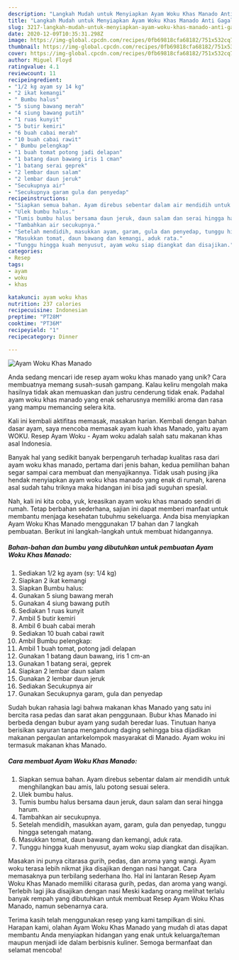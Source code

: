 ```yaml
---
description: "Langkah Mudah untuk Menyiapkan Ayam Woku Khas Manado Anti Gagal"
title: "Langkah Mudah untuk Menyiapkan Ayam Woku Khas Manado Anti Gagal"
slug: 3217-langkah-mudah-untuk-menyiapkan-ayam-woku-khas-manado-anti-gagal
date: 2020-12-09T10:35:31.298Z
image: https://img-global.cpcdn.com/recipes/0fb69818cfa68182/751x532cq70/ayam-woku-khas-manado-foto-resep-utama.jpg
thumbnail: https://img-global.cpcdn.com/recipes/0fb69818cfa68182/751x532cq70/ayam-woku-khas-manado-foto-resep-utama.jpg
cover: https://img-global.cpcdn.com/recipes/0fb69818cfa68182/751x532cq70/ayam-woku-khas-manado-foto-resep-utama.jpg
author: Miguel Floyd
ratingvalue: 4.1
reviewcount: 11
recipeingredient:
- "1/2 kg ayam sy 14 kg"
- "2 ikat kemangi"
- " Bumbu halus"
- "5 siung bawang merah"
- "4 siung bawang putih"
- "1 ruas kunyit"
- "5 butir kemiri"
- "6 buah cabai merah"
- "10 buah cabai rawit"
- " Bumbu pelengkap"
- "1 buah tomat potong jadi delapan"
- "1 batang daun bawang iris 1 cman"
- "1 batang serai geprek"
- "2 lembar daun salam"
- "2 lembar daun jeruk"
- "Secukupnya air"
- "Secukupnya garam gula dan penyedap"
recipeinstructions:
- "Siapkan semua bahan. Ayam direbus sebentar dalam air mendidih untuk menghilangkan bau amis, lalu potong sesuai selera."
- "Ulek bumbu halus."
- "Tumis bumbu halus bersama daun jeruk, daun salam dan serai hingga harum."
- "Tambahkan air secukupnya."
- "Setelah mendidih, masukkan ayam, garam, gula dan penyedap, tunggu hingga setengah matang."
- "Masukkan tomat, daun bawang dan kemangi, aduk rata."
- "Tunggu hingga kuah menyusut, ayam woku siap diangkat dan disajikan."
categories:
- Resep
tags:
- ayam
- woku
- khas

katakunci: ayam woku khas 
nutrition: 237 calories
recipecuisine: Indonesian
preptime: "PT28M"
cooktime: "PT36M"
recipeyield: "1"
recipecategory: Dinner

---
```



![Ayam Woku Khas Manado](https://img-global.cpcdn.com/recipes/0fb69818cfa68182/751x532cq70/ayam-woku-khas-manado-foto-resep-utama.jpg)

Anda sedang mencari ide resep ayam woku khas manado yang unik? Cara membuatnya memang susah-susah gampang. Kalau keliru mengolah maka hasilnya tidak akan memuaskan dan justru cenderung tidak enak. Padahal ayam woku khas manado yang enak seharusnya memiliki aroma dan rasa yang mampu memancing selera kita.

Kali ini kembali aktifitas memasak, masakan harian. Kembali dengan bahan dasar ayam, saya mencoba memasak ayam kuah khas Manado, yaitu ayam WOKU. Resep Ayam Woku - Ayam woku adalah salah satu makanan khas asal Indonesia.

Banyak hal yang sedikit banyak berpengaruh terhadap kualitas rasa dari ayam woku khas manado, pertama dari jenis bahan, kedua pemilihan bahan segar sampai cara membuat dan menyajikannya. Tidak usah pusing jika hendak menyiapkan ayam woku khas manado yang enak di rumah, karena asal sudah tahu triknya maka hidangan ini bisa jadi suguhan spesial.


Nah, kali ini kita coba, yuk, kreasikan ayam woku khas manado sendiri di rumah. Tetap berbahan sederhana, sajian ini dapat memberi manfaat untuk membantu menjaga kesehatan tubuhmu sekeluarga. Anda bisa menyiapkan Ayam Woku Khas Manado menggunakan 17 bahan dan 7 langkah pembuatan. Berikut ini langkah-langkah untuk membuat hidangannya.

<!--inarticleads1-->

##### Bahan-bahan dan bumbu yang dibutuhkan untuk pembuatan Ayam Woku Khas Manado:

1. Sediakan 1/2 kg ayam (sy: 1/4 kg)
1. Siapkan 2 ikat kemangi
1. Siapkan  Bumbu halus:
1. Gunakan 5 siung bawang merah
1. Gunakan 4 siung bawang putih
1. Sediakan 1 ruas kunyit
1. Ambil 5 butir kemiri
1. Ambil 6 buah cabai merah
1. Sediakan 10 buah cabai rawit
1. Ambil  Bumbu pelengkap:
1. Ambil 1 buah tomat, potong jadi delapan
1. Gunakan 1 batang daun bawang, iris 1 cm-an
1. Gunakan 1 batang serai, geprek
1. Siapkan 2 lembar daun salam
1. Gunakan 2 lembar daun jeruk
1. Sediakan Secukupnya air
1. Gunakan Secukupnya garam, gula dan penyedap


Sudah bukan rahasia lagi bahwa makanan khas Manado yang satu ini bercita rasa pedas dan sarat akan penggunaan. Bubur khas Manado ini berbeda dengan bubur ayam yang sudah beredar luas. Tinutuan hanya berisikan sayuran tanpa mengandung daging sehingga bisa dijadikan makanan pergaulan antarkelompok masyarakat di Manado. Ayam woku ini termasuk makanan khas Manado. 

<!--inarticleads2-->

##### Cara membuat Ayam Woku Khas Manado:

1. Siapkan semua bahan. Ayam direbus sebentar dalam air mendidih untuk menghilangkan bau amis, lalu potong sesuai selera.
1. Ulek bumbu halus.
1. Tumis bumbu halus bersama daun jeruk, daun salam dan serai hingga harum.
1. Tambahkan air secukupnya.
1. Setelah mendidih, masukkan ayam, garam, gula dan penyedap, tunggu hingga setengah matang.
1. Masukkan tomat, daun bawang dan kemangi, aduk rata.
1. Tunggu hingga kuah menyusut, ayam woku siap diangkat dan disajikan.


Masakan ini punya citarasa gurih, pedas, dan aroma yang wangi. Ayam woku terasa lebih nikmat jika disajikan dengan nasi hangat. Cara memasaknya pun terbilang sederhana lho. Hal ini lantaran Resep Ayam Woku Khas Manado memiliki citarasa gurih, pedas, dan aroma yang wangi. Terlebih lagi jika disajikan dengan nasi Meski kadang orang melihat terlalu banyak rempah yang dibutuhkan untuk membuat Resep Ayam Woku Khas Manado, namun sebenarnya cara. 

Terima kasih telah menggunakan resep yang kami tampilkan di sini. Harapan kami, olahan Ayam Woku Khas Manado yang mudah di atas dapat membantu Anda menyiapkan hidangan yang enak untuk keluarga/teman maupun menjadi ide dalam berbisnis kuliner. Semoga bermanfaat dan selamat mencoba!
